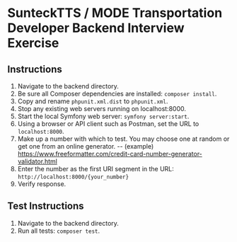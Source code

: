 # SunteckTTS / MODE Transportation Developer Backend Interview Exercise

## Instructions

1. Navigate to the backend directory.
1. Be sure all Composer dependencies are installed: `composer install`.
1. Copy and rename `phpunit.xml.dist` to `phpunit.xml`.
1. Stop any existing web servers running on localhost:8000.
1. Start the local Symfony web server: `symfony server:start`.
1. Using a browser or API client such as Postman, set the URL to `localhost:8000`.
1. Make up a number with which to test. You may choose one at random or get one from an online generator.
   -- (example) https://www.freeformatter.com/credit-card-number-generator-validator.html
1. Enter the number as the first URI segment in the URL: `http://localhost:8000/{your_number}`
1. Verify response.

## Test Instructions

1. Navigate to the backend directory.
1. Run all tests: `composer test`.
